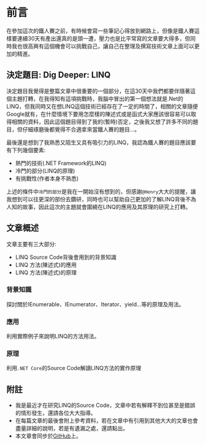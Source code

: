 # 前言
在參加這次的鐵人賽之前，有時候會寫一些筆記心得放到網路上，但像是鐵人賽這樣要連續30天有產出還真的是頭一遭，壓力也是比平常寫的文章要大得多，但同時我也很高興有這個機會可以挑戰自己，讓自己在整理及撰寫技術文章上面可以更加的精進。

## 決定題目: Dig Deeper: LINQ
決定題目我覺得是整篇文章中很重要的一個部分，在這30天中我們都要伴隨著這個主題打轉，在我得知有這項挑戰時，我腦中冒出的第一個想法就是.Net的LINQ，但我同時又在想LINQ這個技術已經存在了一定的時間了，相關的文章隨便Google就有，在什麼情境下要用怎麼樣的陳述式或是函式大家應該很容易可以取得相關的資料，因此這個題目得到了我的(暫時)否定，之後我又想了許多不同的題目，但仔細琢磨後都覺得不合適拿來當鐵人賽的題目...。

最後還是想到了我熟悉又陌生又具有吸引力的LINQ，我認為鐵人賽的題目應該要有下列幾個要素:
* 熱門的技術(.NET Framework的LINQ)
* 冷門的部分(LINQ的原理)
* 有挑戰性(作者本身不熟悉)

上述的條件中`冷門的部分`是我在一開始沒有想到的，但感謝`@Henry`大大的提醒，讓我想到可以往更深的部份去鑽研，同時也可以幫助自己更加的了解LINQ背後不為人知的故事，因此這次的主題就會圍繞在LINQ的應用及其原理的研究上打轉。

## 文章概述
文章主要有三大部分:
* LINQ Source Code背後會用到的背景知識
* LINQ 方法(陳述式)的應用
* LINQ 方法(陳述式)的原理

### 背景知識
探討關於IEnumerable、IEnumerator、Iterator、yield...等的原理及用法。

### 應用
利用實際例子來說明LINQ的方法用法。

### 原理
利用`.NET Core`的Source Code解讀LINQ方法的實作原理

## 附註
* 我是最近才在研究LINQ的Source Code，文章中若有解釋不到位甚至是錯誤的情形發生，還請各位大大指導。
* 在每篇文章的最後會附上參考資料，若在文章中有引用到其他大大的文章也會盡量詳細的說明，若是有遺漏之處，還請點出。
* 本文章會同步於[GitHub](https://github.com/peterhpchen/DigDeeperLINQ)上。